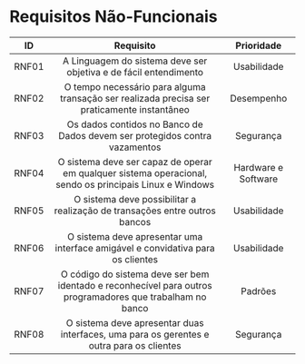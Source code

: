 # Requisitos Não-Funcionais

| ID   |                                 Requisito                                 | Prioridade |
| :--: | :-----------------------------------------------------------------------: | :--------: |
| RNF01 |A Linguagem do sistema deve ser objetiva e de fácil entendimento|  Usabilidade     |
| RNF02 |O tempo necessário para alguma transação ser realizada precisa ser praticamente instantâneo       |  Desempenho    |
| RNF03 |Os dados contidos no Banco de Dados devem ser protegidos contra vazamentos                    |  Segurança     |
| RNF04 |O sistema deve ser capaz de operar em qualquer sistema operacional, sendo os principais Linux e Windows                  |  Hardware e Software     |
| RNF05 |O sistema deve possibilitar a realização de transações entre outros bancos                                       |  Usabilidade     |
| RNF06 |O sistema deve apresentar uma interface amigável e convidativa para os clientes                       |  Usabilidade     |
| RNF07 |O código do sistema deve ser bem identado e reconhecível para outros programadores que trabalham no banco                 |  Padrões     |
| RNF08 |O sistema deve apresentar duas interfaces, uma para os gerentes e outra para os clientes                                     |  Segurança     |
